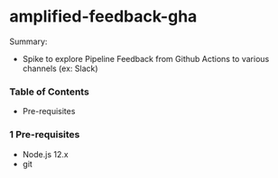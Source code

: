 # amplified-feedback-gha
Summary:
- Spike to explore Pipeline Feedback from Github Actions to various channels (ex: Slack)

### Table of Contents

- Pre-requisites

### 1 Pre-requisites

- Node.js 12.x
- git 

